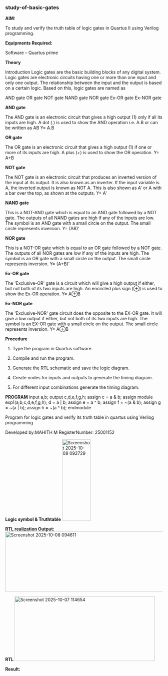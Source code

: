 ### study-of-basic-gates

**AIM:** 

To study and verify the truth table of logic gates in Quartus II using Verilog programming.

**Equipments Required:**

Software – Quartus prime 

**Theory**

Introduction Logic gates are the basic building blocks of any digital system. Logic gates are electronic circuits having one or more than one input and only one output. The relationship between the input and the output is based on a certain logic. Based on this, logic gates are named as

AND gate OR gate NOT gate NAND gate NOR gate Ex-OR gate Ex-NOR gate

**AND gate**

The AND gate is an electronic circuit that gives a high output (1) only if all its inputs are high. A dot (.) is used to show the AND operation i.e. A.B or can be written as AB
Y= A.B

**OR gate** 

The OR gate is an electronic circuit that gives a high output (1) if one or more of its inputs are high. A plus (+) is used to show the OR operation.
Y= A+B

**NOT gate**

The NOT gate is an electronic circuit that produces an inverted version of the input at its output. It is also known as an inverter. If the input variable is A, the inverted output is known as NOT A. This is also shown as A' or A with a bar over the top, as shown at the outputs.
Y= A'

**NAND gate**

This is a NOT-AND gate which is equal to an AND gate followed by a NOT gate. The outputs of all NAND gates are high if any of the inputs are low. The symbol is an AND gate with a small circle on the output. The small circle represents inversion.
Y= (AB)’

**NOR gate**

This is a NOT-OR gate which is equal to an OR gate followed by a NOT gate. The outputs of all NOR gates are low if any of the inputs are high. The symbol is an OR gate with a small circle on the output. The small circle represents inversion.
Y= (A+B)’

**Ex-OR gate**

The 'Exclusive-OR' gate is a circuit which will give a high output if either, but not both of its two inputs are high. An encircled plus sign (⊕) is used to show the Ex-OR operation.
Y= A⊕B

**Ex-NOR gate**

The 'Exclusive-NOR' gate circuit does the opposite to the EX-OR gate. It will give a low output if either, but not both of its two inputs are high. The symbol is an EX-OR gate with a small circle on the output. The small circle represents inversion.
Y= A⊕B

**Procedure** 

1.	Type the program in Quartus software.

2.	Compile and run the program.

3.	Generate the RTL schematic and save the logic diagram.

4.	Create nodes for inputs and outputs to generate the timing diagram.

5.	For different input combinations generate the timing diagram.


**PROGRAM**
input a,b;
output c,d,e,f,g,h;
assign c = a & b;
assign module exp1(a,b,c,d,e,f,g,h);
d = a | b;
assign e = a ^ b;
assign f = ~(a & b);
assign g = ~(a | b);
assign h = ~(a ^ b);
endmodule

Program for logic gates and verify its truth table in quartus using Verilog programming

 Developed by:MAHITH M
 RegisterNumber: 25001152
 
**Logic symbol & Truthtable**
<img width="91" height="261" alt="Screenshot 2025-10-08 092729" src="https://github.com/user-attachments/assets/63eb80cc-ec4d-4425-83c6-acc651eb0199" />

**RTL realization Output:** 
<img width="887" height="193" alt="Screenshot 2025-10-08 094611" src="https://github.com/user-attachments/assets/13124ac4-4d07-41f2-b545-a7fbdf22877e" />

**RTL**
<img width="448" height="207" alt="Screenshot 2025-10-07 114654" src="https://github.com/user-attachments/assets/6f491b05-2def-4caf-a4d9-a5f58ce3b791" />

**Result:**


